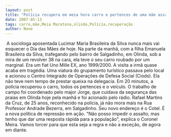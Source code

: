 ```yaml
---
layout: post
title: "Polícia recupera em meia hora carro e pertences de uma mãe assaltada em Olinda"
date: 2007-05-13
tags: carro,mãe,Meia Maratona,olinda,Polícia,recuperação
author: None
---
```

&nbsp;A soci&oacute;loga aposentada Lucimar Maria Brasileira da Silva nunca mais vai esquecer o Dia das M&atilde;es de hoje.
Na parte da manh&atilde;, com a filha Emanuela Brasileira da Silva, trafegando pelo bairro de Salgadinho, em Olinda, sob a mira de um revolver 38 na cara, ela teve o seu carro roubado por um marginal. Era um fiat Uno Mille EX, ano 1999/2000. 
A visita a irm&atilde; quase acaba em trag&eacute;dia.
Uma viatura do grupamento tur&iacute;stico passava pelo local e acionou o Centro Integrado de Opera&ccedil;&otilde;es de Defesa Social (Ciods). Ela n&atilde;o teve nem tempo de prestar queixa na delegacia. Em 20 minutos, a pol&iacute;cia recuperou o carro, todos os pertences e o ve&iacute;culo. O trabalho de campo foi coordenado pelo major Jorge, que cuidava da seguran&ccedil;a das praias em Olinda hoje pela manh&atilde; e foi acionado pelo r&aacute;dio.
Rafael Martins da Cruz, de 25 anos, reconhecido na pol&iacute;cia, j&aacute; n&atilde;o mora mais na Rua Professor Andrade Bezerra, em Salgadinho. Seu novo endere&ccedil;o &eacute; o Cotel.
&Eacute; a nova pol&iacute;tica de repress&atilde;o em a&ccedil;&atilde;o. &quot;N&atilde;o posso impedir o assalto, mas tenho que dar uma resposta r&aacute;pida para a popula&ccedil;&atilde;o&quot;, explica o Coronel Meira.
Vamos torcer para que esta seja a regra e n&atilde;o a exce&ccedil;&atilde;o, de agora em diante. 